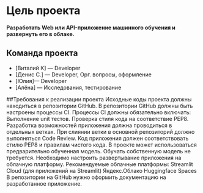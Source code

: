 # Цель проекта
**Разработать Web или API-приложение машинного обучения и развернуть его в облаке.**


## Команда проекта
- [Виталий К] — Developer
- [Денис С.] — Developer, Орг. вопросы, оформление
- [Юлия]— Developer
- [Алёна] — Исследования, тестирование


##Требования к реализации проекта
Исходные коды проекта должны находиться в репозитории GitHub.
В репозитории GitHub должны быть настроены процессы CI.
Процессы CI должны обязательно включать:
Выполнение unit тестов.
Проверка стиля кода на соответствие PEP8. 
Разработка возможностей приложения должна проводиться в отдельных ветках.
При слиянии ветки в основной репозиторий должно выполняться Code Review.
Код приложения должен соответствовать стилю PEP8 и правилам чистого кода. 
В проекте может использоваться предварительно обученная модель. Обучать собственную модель не требуется.
Необходимо настроить развертывание приложения на облачную платформу. Рекомендуемые облачные платформы:
Streamlit Cloud (для приложений на Streamlit)
Яндекс.Облако 
Huggingface Spaces 
В репозитории на GitHub нужно оформить документацию на разработанное приложение.
